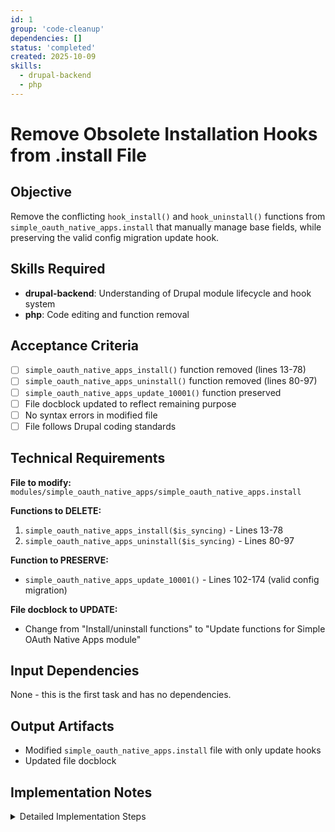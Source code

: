 ```yaml
---
id: 1
group: 'code-cleanup'
dependencies: []
status: 'completed'
created: 2025-10-09
skills:
  - drupal-backend
  - php
---
```


# Remove Obsolete Installation Hooks from .install File

## Objective

Remove the conflicting `hook_install()` and `hook_uninstall()` functions from `simple_oauth_native_apps.install` that manually manage base fields, while preserving the valid config migration update hook.

## Skills Required

- **drupal-backend**: Understanding of Drupal module lifecycle and hook system
- **php**: Code editing and function removal

## Acceptance Criteria

- [ ] `simple_oauth_native_apps_install()` function removed (lines 13-78)
- [ ] `simple_oauth_native_apps_uninstall()` function removed (lines 80-97)
- [ ] `simple_oauth_native_apps_update_10001()` function preserved
- [ ] File docblock updated to reflect remaining purpose
- [ ] No syntax errors in modified file
- [ ] File follows Drupal coding standards

## Technical Requirements

**File to modify:** `modules/simple_oauth_native_apps/simple_oauth_native_apps.install`

**Functions to DELETE:**

1. `simple_oauth_native_apps_install($is_syncing)` - Lines 13-78
2. `simple_oauth_native_apps_uninstall($is_syncing)` - Lines 80-97

**Function to PRESERVE:**

- `simple_oauth_native_apps_update_10001()` - Lines 102-174 (valid config migration)

**File docblock to UPDATE:**

- Change from "Install/uninstall functions" to "Update functions for Simple OAuth Native Apps module"

## Input Dependencies

None - this is the first task and has no dependencies.

## Output Artifacts

- Modified `simple_oauth_native_apps.install` file with only update hooks
- Updated file docblock

## Implementation Notes

<details>
<summary>Detailed Implementation Steps</summary>

1. **Open the .install file:**

   ```
   modules/simple_oauth_native_apps/simple_oauth_native_apps.install
   ```

2. **Update the file docblock (lines 3-6):**

   ```php
   /**
    * @file
    * Update functions for Simple OAuth Native Apps module.
    */
   ```

3. **Delete hook_install() function:**
   - Remove lines 10-78 completely
   - This includes the entire `simple_oauth_native_apps_install()` function
   - This function incorrectly attempts to manually install base fields

4. **Delete hook_uninstall() function:**
   - Remove lines 80-97 completely
   - This includes the entire `simple_oauth_native_apps_uninstall()` function
   - This function causes the uninstall crash by querying non-existent columns

5. **Preserve the update hook:**
   - Keep `simple_oauth_native_apps_update_10001()` intact
   - This is a valid config migration function and should remain

6. **Final file structure should be:**

   ```php
   <?php

   /**
    * @file
    * Update functions for Simple OAuth Native Apps module.
    */

   use Drupal\Core\Field\BaseFieldDefinition;

   /**
    * Migrate configuration from flat structure to nested structure.
    */
   function simple_oauth_native_apps_update_10001() {
     // ... existing migration code ...
   }
   ```

7. **Verify the changes:**
   - Run `vendor/bin/phpcs --standard=Drupal,DrupalPractice modules/simple_oauth_native_apps/simple_oauth_native_apps.install`
   - Ensure no syntax errors: `php -l modules/simple_oauth_native_apps/simple_oauth_native_apps.install`

**Why this fixes the issue:**

- Base fields defined in `hook_entity_base_field_info()` are automatically managed by Drupal
- Manual installation via `hook_install()` creates conflicts
- The uninstall crash occurs because `hook_uninstall()` queries columns that don't exist
- Removing these hooks lets Drupal handle field lifecycle automatically

</details>
